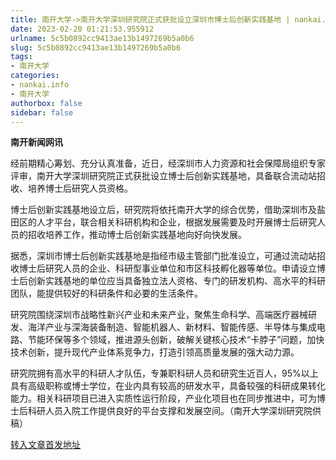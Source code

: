 ```yaml
---
title: 南开大学->南开大学深圳研究院正式获批设立深圳市博士后创新实践基地 | nankai.info
date: 2023-02-20 01:21:53.955912
urlname: 5c5b0892cc9413ae13b1497269b5a0b6
slug: 5c5b0892cc9413ae13b1497269b5a0b6
tags: 
- 南开大学
categories:
- nankai.info
- 南开大学
authorbox: false
sidebar: false
---
```

**南开新闻网讯**

经前期精心筹划、充分认真准备，近日，经深圳市人力资源和社会保障局组织专家评审，南开大学深圳研究院正式获批设立博士后创新实践基地，具备联合流动站招收、培养博士后研究人员资格。

博士后创新实践基地设立后，研究院将依托南开大学的综合优势，借助深圳市及盐田区的人才平台，联合相关科研机构和企业，根据发展需要及时开展博士后研究人员的招收培养工作，推动博士后创新实践基地向好向快发展。

<!--more-->

据悉，深圳市博士后创新实践基地是指经市级主管部门批准设立，可通过流动站招收博士后研究人员的企业、科研型事业单位和市区科技孵化器等单位。申请设立博士后创新实践基地的单位应当具备独立法人资格、专门的研发机构、高水平的科研团队，能提供较好的科研条件和必要的生活条件。

研究院围绕深圳市战略性新兴产业和未来产业，聚焦生命科学、高端医疗器械研发、海洋产业与深海装备制造、智能机器人、新材料、智能传感、半导体与集成电路、节能环保等多个领域，推进源头创新，破解关键核心技术“卡脖子”问题，加快技术创新，提升现代产业体系竞争力，打造引领高质量发展的强大动力源。

研究院拥有高水平的科研人才队伍，专兼职科研人员和研究生近百人，95%以上具有高级职称或博士学位，在业内具有较高的研发水平，具备较强的科研成果转化能力。相关科研项目已进入实质性运行阶段，产业化项目也在同步推进中，可为博士后科研人员入院工作提供良好的平台支撑和发展空间。（南开大学深圳研究院供稿）



[转入文章首发地址](http://news.nankai.edu.cn/ywsd/system/2023/02/17/030054404.shtml)